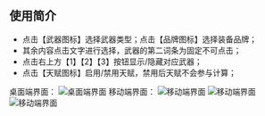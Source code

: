 ﻿## 使用简介

- 点击【武器图标】选择武器类型；点击【品牌图标】选择装备品牌；
- 其余内容点击文字进行选择，武器的第二词条为固定不可点击；
- 点击右上方【1】【2】【3】按钮显示/隐藏对应武器；
- 点击【天赋图标】启用/禁用天赋，禁用后天赋不会参与计算；

桌面端界面：
![桌面端界面](https://img2.imgtp.com/2024/03/27/0BOKvOPT.png) 
移动端界面：
![移动端界面](https://img2.imgtp.com/2024/03/27/B6Y6ovZ6.png)
![移动端界面](https://img2.imgtp.com/2024/03/27/DlifWOlb.png)
![移动端界面](https://img2.imgtp.com/2024/03/27/VxMyOt9B.png)

